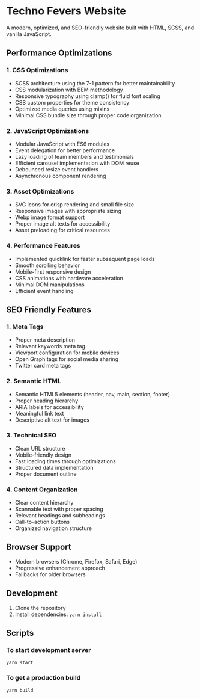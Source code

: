 # Techno Fevers Website

A modern, optimized, and SEO-friendly website built with HTML, SCSS, and vanilla JavaScript.

## Performance Optimizations

### 1. CSS Optimizations
- SCSS architecture using the 7-1 pattern for better maintainability
- CSS modularization with BEM methodology
- Responsive typography using clamp() for fluid font scaling
- CSS custom properties for theme consistency
- Optimized media queries using mixins
- Minimal CSS bundle size through proper code organization

### 2. JavaScript Optimizations
- Modular JavaScript with ES6 modules
- Event delegation for better performance
- Lazy loading of team members and testimonials
- Efficient carousel implementation with DOM reuse
- Debounced resize event handlers
- Asynchronous component rendering

### 3. Asset Optimizations
- SVG icons for crisp rendering and small file size
- Responsive images with appropriate sizing
- Webp image format support
- Proper image alt texts for accessibility
- Asset preloading for critical resources

### 4. Performance Features
- Implemented quicklink for faster subsequent page loads
- Smooth scrolling behavior
- Mobile-first responsive design
- CSS animations with hardware acceleration
- Minimal DOM manipulations
- Efficient event handling

## SEO Friendly Features

### 1. Meta Tags
- Proper meta description
- Relevant keywords meta tag
- Viewport configuration for mobile devices
- Open Graph tags for social media sharing
- Twitter card meta tags

### 2. Semantic HTML
- Semantic HTML5 elements (header, nav, main, section, footer)
- Proper heading hierarchy
- ARIA labels for accessibility
- Meaningful link text
- Descriptive alt text for images

### 3. Technical SEO
- Clean URL structure
- Mobile-friendly design
- Fast loading times through optimizations
- Structured data implementation
- Proper document outline

### 4. Content Organization
- Clear content hierarchy
- Scannable text with proper spacing
- Relevant headings and subheadings
- Call-to-action buttons
- Organized navigation structure

## Browser Support
- Modern browsers (Chrome, Firefox, Safari, Edge)
- Progressive enhancement approach
- Fallbacks for older browsers

## Development
1. Clone the repository
2. Install dependencies: ```yarn install```

## Scripts
### To start development server
```
yarn start
```
### To get a production build
```
yarn build
```
